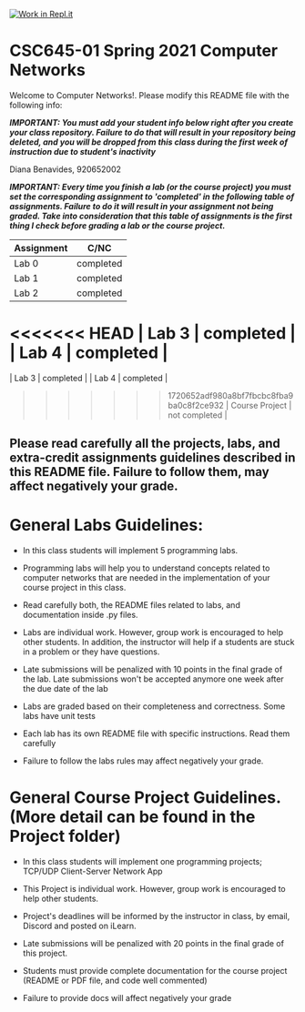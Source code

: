 [![Work in Repl.it](https://classroom.github.com/assets/work-in-replit-14baed9a392b3a25080506f3b7b6d57f295ec2978f6f33ec97e36a161684cbe9.svg)](https://classroom.github.com/online_ide?assignment_repo_id=3986759&assignment_repo_type=AssignmentRepo)
# CSC645-01 Spring 2021 Computer Networks
Welcome to Computer Networks!. Please modify this README file with the following info: 

***IMPORTANT: You must add your student info below right after you create your class repository.
Failure to do that will result in your repository being deleted, and you will be dropped from
this class during the first week of instruction due to student's inactivity***

Diana Benavides, 920652002

***IMPORTANT: Every time you finish a lab (or the course project) you must set the corresponding
assignment to 'completed' in the following table of assignments. Failure to do it will result in
your assignment not being graded. Take into consideration that this table of assignments is the
first thing I check before grading a lab or the course project.***


| Assignment                   |     C/NC      |
| ---------------------------- | ------------- |
| Lab 0                        | completed     |
| Lab 1                        | completed     |
| Lab 2                        | completed     |
<<<<<<< HEAD
| Lab 3                        | completed |
| Lab 4                        | completed |
=======
| Lab 3                        | completed     |
| Lab 4                        |     completed |
>>>>>>> 1720652adf980a8bf7fbcbc8fba9ba0c8f2ce932
| Course Project               | not completed |



## Please read carefully all the projects, labs, and extra-credit assignments guidelines described in this README file. Failure to follow them, may affect negatively your grade.

# General Labs Guidelines:

* In this class students will implement 5 programming labs.

* Programming labs will help you to understand concepts related to computer networks that are needed in the
implementation of your course project in this class.

* Read carefully both, the README files related to labs, and documentation inside .py files. 

* Labs are individual work. However, group work is encouraged to help other students. In addition, the instructor will help if a students are stuck in a problem or they have questions.

* Late submissions will be penalized with 10 points in the final grade of the lab. Late submissions won't
be accepted anymore one week after the due date of the lab

* Labs are graded based on their completeness and correctness. Some labs have unit tests

* Each lab has its own README file with specific instructions. Read them carefully

* Failure to follow the labs rules may affect negatively your grade.

# General Course Project Guidelines. (More detail can be found in the Project folder)

* In this class students will implement one programming projects; TCP/UDP Client-Server Network App

* This Project is individual work. However, group work is encouraged to help other students.

* Project's deadlines will be informed by the instructor in class, by email, Discord and posted on iLearn.

* Late submissions will be penalized with 20 points in the final grade of this project.

* Students must provide complete documentation for the course project (README or PDF file, and code well commented)

* Failure to provide docs will affect negatively your grade



